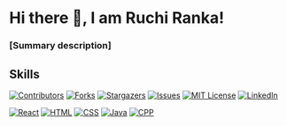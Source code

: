 # Hi there 👋, I am Ruchi Ranka!
### [Summary description]

## Skills

[![Contributors][contributors-shield]][contributors-url]
[![Forks][forks-shield]][forks-url]
[![Stargazers][stars-shield]][stars-url]
[![Issues][issues-shield]][issues-url]
[![MIT License][license-shield]][license-url]
[![LinkedIn][linkedin-shield]][linkedin-url]


[![React][React.js]][React-url]
[![HTML][HTML5]][HTML-url]
[![CSS][CSS3]][CSS-url]
[![Java][Java]][Java-url]
[![CPP][CPP]][CPP-url]


[contributors-shield]: https://img.shields.io/github/contributors/othneildrew/Best-README-Template.svg?style=for-the-badge
[contributors-url]: https://github.com/othneildrew/Best-README-Template/graphs/contributors
[forks-shield]: https://img.shields.io/github/forks/othneildrew/Best-README-Template.svg?style=for-the-badge
[forks-url]: https://github.com/othneildrew/Best-README-Template/network/members
[stars-shield]: https://img.shields.io/github/stars/othneildrew/Best-README-Template.svg?style=for-the-badge
[stars-url]: https://github.com/othneildrew/Best-README-Template/stargazers
[issues-shield]: https://img.shields.io/github/issues/othneildrew/Best-README-Template.svg?style=for-the-badge
[issues-url]: https://github.com/othneildrew/Best-README-Template/issues
[license-shield]: https://img.shields.io/github/license/othneildrew/Best-README-Template.svg?style=for-the-badge
[license-url]: https://github.com/othneildrew/Best-README-Template/blob/master/LICENSE.txt
[linkedin-shield]: https://img.shields.io/badge/-LinkedIn-black.svg?style=for-the-badge&logo=linkedin&colorB=555
[linkedin-url]: https://linkedin.com/in/othneildrew
[React.js]: https://img.shields.io/badge/React-20232A?style=for-the-badge&logo=react&logoColor=61DAFB
[React-url]: https://reactjs.org/
[HTML5]: https://img.shields.io/badge/HTML-orange?style=for-the-badge&logo=html5
[HTML-url]: https://developer.mozilla.org/en-US/docs/Web/HTML
[CSS3]: https://img.shields.io/badge/CSS-blue?style=for-the-badge&logo=css3
[CSS-url]: https://developer.mozilla.org/en-US/docs/Web/CSS
[Java]: https://img.shields.io/badge/Java-red?style=for-the-badge&logo=java
[Java-url]: https://www.java.com/
[CPP]: https://img.shields.io/badge/CPP-4183c4?style=for-the-badge&logo=cpp
[CPP-url]: https://isocpp.org/
